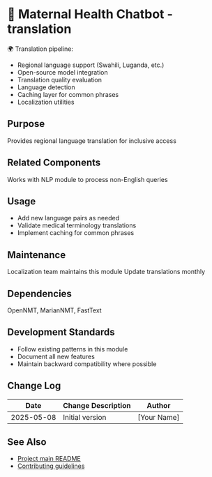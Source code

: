# 🌸 Maternal Health Chatbot - translation

🌍 Translation pipeline:
- Regional language support (Swahili, Luganda, etc.)
- Open-source model integration
- Translation quality evaluation
- Language detection
- Caching layer for common phrases
- Localization utilities

## Purpose
Provides regional language translation for inclusive access

## Related Components
Works with NLP module to process non-English queries

## Usage
- Add new language pairs as needed
- Validate medical terminology translations
- Implement caching for common phrases

## Maintenance
Localization team maintains this module
Update translations monthly

## Dependencies
OpenNMT, MarianNMT, FastText

## Development Standards
- Follow existing patterns in this module
- Document all new features
- Maintain backward compatibility where possible

## Change Log
| Date       | Change Description      | Author       |
|------------|-------------------------|--------------|
| 2025-05-08 | Initial version         | [Your Name]  |

## See Also
- [Project main README](../README.md)
- [Contributing guidelines](../CONTRIBUTING.md)
